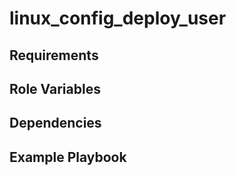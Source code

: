 linux_config_deploy_user
=========



Requirements
------------



Role Variables
--------------



Dependencies
------------



Example Playbook
----------------
